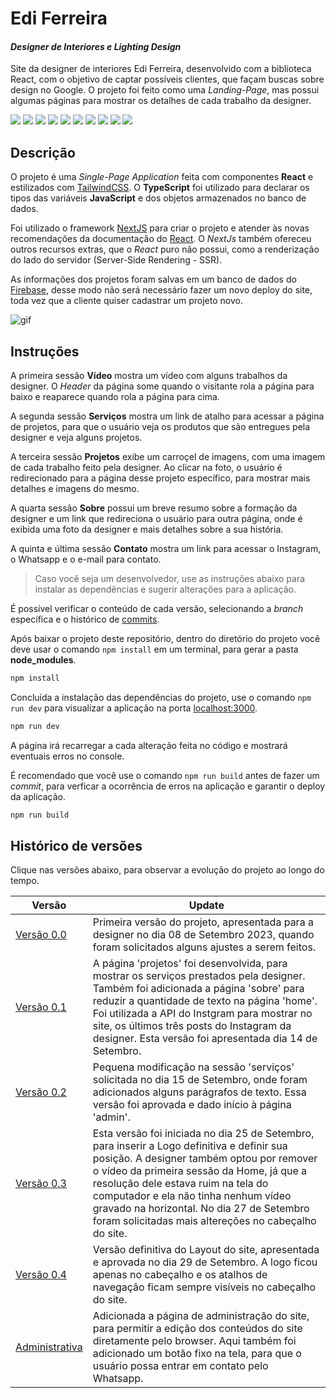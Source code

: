# Edi Ferreira
#### _Designer de Interiores e Lighting Design_
Site da designer de interiores Edi Ferreira, desenvolvido com a biblioteca React, com o objetivo de captar possíveis clientes, que façam buscas sobre design no Google. O projeto foi feito como uma *Landing-Page*, mas possui algumas páginas para mostrar os detalhes de cada trabalho da designer.

![](https://img.shields.io/badge/React-20232A?style=for-the-badge&logo=react&logoColor=61DAFB) ![](https://img.shields.io/badge/next.js-000000?style=for-the-badge&logo=nextdotjs&logoColor=white) ![](https://img.shields.io/badge/TypeScript-007ACC?style=for-the-badge&logo=typescript&logoColor=white) ![](https://img.shields.io/badge/Tailwind_CSS-38B2AC?style=for-the-badge&logo=tailwind-css&logoColor=white) ![](https://img.shields.io/badge/firebase-ffca28?style=for-the-badge&logo=firebase&logoColor=black) ![](https://img.shields.io/badge/JavaScript-F7DF1E?style=for-the-badge&logo=javascript&logoColor=black) ![](https://img.shields.io/badge/CSS3-1572B6?style=for-the-badge&logo=css3&logoColor=white) ![](https://img.shields.io/badge/HTML5-E34F26?style=for-the-badge&logo=html5&logoColor=white) ![](https://img.shields.io/badge/GIT-E44C30?style=for-the-badge&logo=git&logoColor=white) ![](https://img.shields.io/badge/eslint-3A33D1?style=for-the-badge&logo=eslint&logoColor=white)

## Descrição
O projeto é uma *Single-Page Application* feita com componentes **React** e estilizados com [TailwindCSS](https://tailwindcss.com/). O **TypeScript** foi utilizado para declarar os tipos das variáveis **JavaScript** e dos objetos armazenados no banco de dados.

Foi utilizado o framework [NextJS](https://nextjs.org/) para criar o projeto e atender às novas recomendações da documentação do [React](https://react.dev/learn/start-a-new-react-project). O *NextJs* também ofereceu outros recursos extras, que o *React* puro não possui, como a renderização do lado do servidor (Server-Side Rendering - SSR).

As informações dos projetos foram salvas em um banco de dados do [Firebase](https://firebase.google.com/?hl=pt-br), desse modo não será necessário fazer um novo deploy do site, toda vez que a cliente quiser cadastrar um projeto novo.

<img src="./src/assets/animation.gif" alt="gif"/>

## Instruções
A primeira sessão **Vídeo** mostra um vídeo com alguns trabalhos da designer. O *Header* da página some quando o visitante rola a página para baixo e reaparece quando rola a página para cima.

A segunda sessão **Serviços** mostra um link de atalho para acessar a página de projetos, para que o usuário veja os produtos que são entregues pela designer e veja alguns projetos.

A terceira sessão **Projetos** exibe um carroçel de imagens, com uma imagem de cada trabalho feito pela designer. Ao clicar na foto, o usuário é redirecionado para a página desse projeto específico, para mostrar mais detalhes e imagens do mesmo.

A quarta sessão **Sobre** possui um breve resumo sobre a formação da designer e um link que redireciona o usuário para outra página, onde é exibida uma foto da designer e mais detalhes sobre a sua história.

A quinta e última sessão **Contato** mostra um link para acessar o Instagram, o Whatsapp e o e-mail para contato.

> Caso você seja um desenvolvedor, use as instruções abaixo para instalar as dependências e sugerir alterações para a aplicação.

É possível verificar o conteúdo de cada versão, selecionando a *branch* específica e o histórico de [commits].

Após baixar o projeto deste repositório, dentro do diretório do projeto você deve usar o comando `npm install` em um terminal, para gerar a pasta **node_modules**.
```sh
npm install
```
Concluída a instalação das dependências do projeto, use o comando `npm run dev` para visualizar a aplicação na porta [localhost:3000](http://localhost:3000).
```sh
npm run dev
```
A página irá recarregar a cada alteração feita no código e mostrará eventuais erros no console.

É recomendado que você use o comando `npm run build` antes de fazer um *commit*, para verficar a ocorrência de erros na aplicação e garantir o deploy da aplicação.
```sh
npm run build
```

## Histórico de versões

Clique nas versões abaixo, para observar a evolução do projeto ao longo do tempo.

| Versão | Update |
| ------ | ------ |
| [Versão 0.0](https://ediferreira-c1dscw9on-pedropaivadev.vercel.app/) | Primeira versão do projeto, apresentada para a designer no dia 08 de Setembro 2023, quando foram solicitados alguns ajustes a serem feitos. |
| [Versão 0.1](https://ediferreira-git-v01-pedropaivadev.vercel.app/) | A página 'projetos' foi desenvolvida, para mostrar os serviços prestados pela designer. Também foi adicionada a página 'sobre' para reduzir a quantidade de texto na página 'home'. Foi utilizada a API do Instgram para mostrar no site, os últimos três posts do Instagram da designer. Esta versão foi apresentada dia 14 de Setembro. |
| [Versão 0.2](https://ediferreira-git-v02-pedropaivadev.vercel.app/) | Pequena modificação na sessão 'serviços' solicitada no dia 15 de Setembro, onde foram adicionados alguns parágrafos de texto. Essa versão foi aprovada e dado início à página 'admin'. |
| [Versão 0.3](https://ediferreira-git-v03-pedropaivadev.vercel.app/) | Esta versão foi iniciada no dia 25 de Setembro, para inserir a Logo definitiva e definir sua posição. A designer também optou por remover o vídeo da primeira sessão da Home, já que a resolução dele estava ruim na tela do computador e ela não tinha nenhum vídeo gravado na horizontal. No dia 27 de Setembro foram solicitadas mais altereções no cabeçalho do site. |
| [Versão 0.4](https://ediferreira-git-v04-pedropaivadev.vercel.app/) | Versão definitiva do Layout do site, apresentada e aprovada no dia 29 de Setembro. A logo ficou apenas no cabeçalho e os atalhos de navegação ficam sempre visíveis no cabeçalho do site. |
| [Administrativa](https://ediferreira-git-admin-pedropaivadev.vercel.app/) | Adicionada a página de administração do site, para permitir a edição dos conteúdos do site diretamente pelo browser. Aqui também foi adicionado um botão fixo na tela, para que o usuário possa entrar em contato pelo Whatsapp. |

[//]: # (These are reference links used in the body of this note and get stripped out when the markdown processor does its job. There is no need to format nicely because it shouldn't be seen. Thanks SO - http://stackoverflow.com/questions/4823468/store-comments-in-markdown-syntax)

[commits]: <https://github.com/PedroPaivaDev/ediferreira/commits/main>